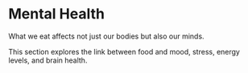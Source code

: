 # Mental Health

What we eat affects not just our bodies but also our minds.

This section explores the link between food and mood, stress, energy levels, and brain health.